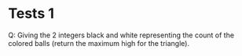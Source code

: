 # Tests 1 
Q: Giving the 2 integers black and white representing the count of the colored balls (return the maximum high for the triangle).
